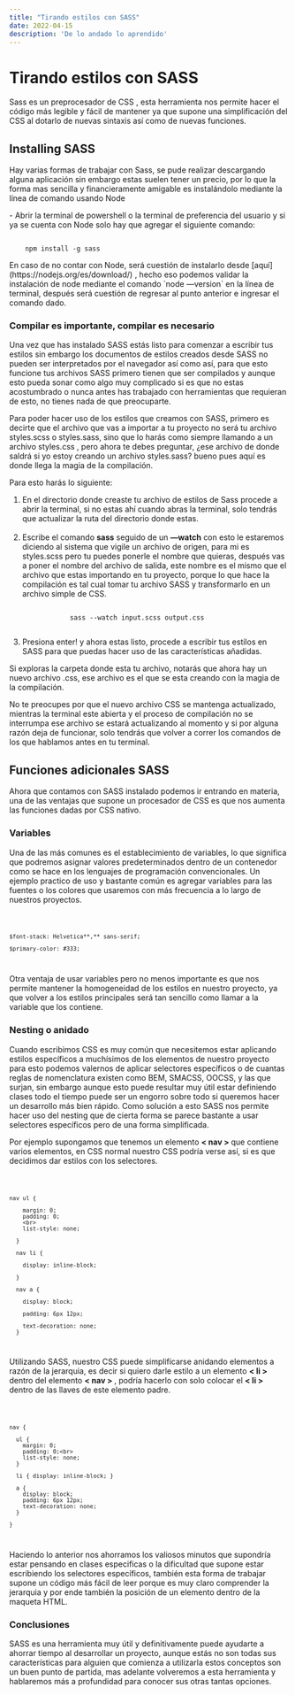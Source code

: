 ```yaml
---
title: "Tirando estilos con SASS"
date: 2022-04-15
description: 'De lo andado lo aprendido'
---
```


<h1>Tirando estilos con SASS</h1>

<p>
    Sass es un preprocesador de CSS , esta herramienta nos permite hacer el código más legible y fácil de mantener ya que supone una simplificación del CSS al dotarlo de nuevas sintaxis así como de nuevas funciones.
</p>


<h2>Installing SASS</h2>

<p>
    Hay varias formas de trabajar con Sass, se pude realizar descargando alguna aplicación sin embargo estas suelen tener un precio, por lo que la forma mas sencilla y financieramente amigable es instalándolo mediante la línea de comando usando Node
</p>

<p>
    - Abrir la terminal de powershell o la terminal de preferencia del usuario y si ya se cuenta con Node solo hay que agregar el siguiente comando:
</p>

<code>
    npm install -g sass
</code>
    
<p>
    En caso de no contar con Node, será cuestión de instalarlo desde [aquí](https://nodejs.org/es/download/) , hecho eso podemos validar la instalación de node mediante el comando  `node —version`  en la línea de terminal, después será cuestión de regresar al punto anterior e ingresar el comando dado. 
</p>

<h3>
    Compilar es importante, compilar es necesario
</h3>


<p>
    Una vez que has instalado SASS estás listo para comenzar a escribir tus estilos sin embargo los documentos de estilos creados desde SASS no pueden ser interpretados por el navegador así como así, para que esto funcione tus archivos SASS primero tienen que ser compilados y aunque esto pueda sonar como algo muy complicado si es que no estas acostumbrado o nunca antes has trabajado con herramientas que requieran de esto, no tienes nada de que preocuparte. 
</p>

<p>
    Para poder hacer uso de los estilos que creamos con SASS, primero es decirte que el archivo que vas a importar a tu proyecto no será tu archivo styles.scss o styles.sass, sino que lo harás como siempre llamando a un archivo styles.css , pero ahora te debes preguntar, ¿ese archivo de donde saldrá si yo estoy creando un archivo styles.sass? bueno pues aquí es donde llega la magia de la compilación. 
</p>

<p>
    Para esto harás lo siguiente: 
</p>

<ol>
    <li>
        En el directorio donde creaste tu archivo de estilos de Sass procede a abrir la terminal, si no estas ahí cuando abras la terminal, solo tendrás que actualizar la ruta del directorio donde estas.
    </li>
    <br>
    <li>
        Escribe el comando  <strong>sass</strong>  seguido de un <strong>—watch</strong>  con esto le estaremos diciendo al sistema que vigile un archivo de origen, para mi es styles.scss pero tu puedes ponerle el nombre que quieras, después vas a poner el nombre del archivo de salida, este nombre es el mismo que el archivo que estas importando en tu proyecto, porque lo que hace la compilación es tal cual tomar tu archivo SASS y transformarlo en un archivo simple de CSS. 
    </li>
    <p>
        <code>
            sass --watch input.scss output.css
        </code>
    </p>
    <li>
        Presiona enter! y ahora estas listo, procede a escribir tus estilos en SASS para que puedas hacer uso de las características añadidas.
    </li>
</ol>


<p>
    Si exploras la carpeta donde esta tu archivo, notarás que ahora hay un nuevo archivo .css, ese archivo es el que se esta creando con la magia de la compilación.
</p>

<p>
    No te preocupes por que el nuevo archivo CSS se mantenga actualizado, mientras la terminal este abierta y el proceso de compilación no se interrumpa ese archivo se estará actualizando al momento y si por alguna razón deja de funcionar, solo tendrás que volver a correr los comandos de los que hablamos antes en tu terminal. 
</p>

<h2>
    Funciones adicionales SASS
</h2>

<p>
    Ahora que contamos con SASS instalado podemos ir entrando en materia, una de las ventajas que supone  un procesador de CSS es que nos aumenta las funciones dadas por CSS nativo.
</p>

<h3>
    Variables
</h3>

<p>
    Una de las más comunes es el establecimiento de variables, lo que significa que podremos asignar valores predeterminados dentro de un contenedor como se hace en los lenguajes de programación convencionales. Un ejemplo practico de uso y bastante común es agregar variables para las fuentes o los colores que usaremos con más frecuencia a lo largo de nuestros proyectos.
</p>


<code>
    
    $font-stack: Helvetica**,** sans-serif;
    
    $primary-color: #333;
    
</code>

<p>
    Otra ventaja de usar variables pero no menos importante es que nos permite mantener la homogeneidad de los estilos en nuestro proyecto, ya que volver a los estilos principales será tan sencillo como llamar a la variable que los contiene.
</p>

<h3>
    Nesting o anidado
</h3>

<p>
    Cuando escribimos CSS es muy común que necesitemos estar aplicando estilos específicos a muchísimos de los elementos de nuestro proyecto para esto podemos valernos de aplicar selectores específicos o  de cuantas reglas de nomenclatura existen como BEM, SMACSS, OOCSS, y las que surjan,  sin embargo aunque esto puede resultar muy útil  estar definiendo clases todo el tiempo puede ser un engorro sobre todo si queremos hacer un desarrollo más bien rápido.  Como solución a esto SASS nos permite hacer uso del nesting que de cierta forma se parece bastante a usar selectores específicos pero de una forma simplificada. 
</p>



Por ejemplo supongamos que tenemos un elemento <strong> &lt; nav &gt; </strong>  que contiene varios elementos, en CSS normal nuestro CSS podría verse así, si es que decidimos dar estilos con los selectores. 

<code>
    
    nav ul {
    
        margin: 0;
        padding: 0;
        <br>
        list-style: none;
    
      }
    
      nav li {
    
        display: inline-block;
    
      }
    
      nav a {

        display: block;
    
        padding: 6px 12px;
    
        text-decoration: none;
      }
</code>

<p>

</p>

Utilizando SASS, nuestro CSS puede simplificarse anidando elementos a razón de la jerarquia, es decir si quiero darle estilo a un elemento 
<strong>&lt; li &gt;</strong>   dentro del elemento <strong>&lt; nav &gt; </strong>  , podría hacerlo con solo colocar el <strong>&lt; li &gt;</strong>  dentro de las llaves de este elemento padre. 


<code>
    
    nav {
    
      ul {
        margin: 0;
        padding: 0;<br>
        list-style: none;
      }
    
      li { display: inline-block; } 
    
      a {
        display: block;
        padding: 6px 12px;
        text-decoration: none;
      }
    
    }
</code>

<p>
    Haciendo lo anterior nos ahorramos los valiosos minutos que supondría estar pensando en clases especificas o la dificultad que supone estar escribiendo los selectores específicos, también esta forma de trabajar supone un código más fácil de leer porque es muy claro comprender la jerarquia y por ende también la posición de un elemento dentro de la maqueta HTML.  
</p>

<h3>Conclusiones</h3>

<p>
    SASS es una herramienta muy útil y definitivamente puede ayudarte a ahorrar tiempo al desarrollar un proyecto, aunque estás no son todas sus características para alguien que comienza a utilizarla estos conceptos son un buen punto de partida, mas adelante volveremos a esta herramienta y hablaremos más a profundidad para conocer sus otras tantas opciones.
</p>
